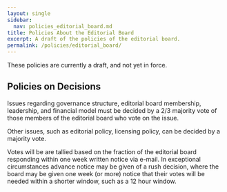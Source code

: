 ```yaml
---
layout: single
sidebar:
  nav: policies_editorial_board.md
title: Policies About the Editorial Board
excerpt: A draft of the policies of the editorial board.
permalink: /policies/editorial_board/
---
```


These policies are currently a draft, and not yet in force.

## Policies on Decisions 
Issues regarding governance structure, editorial board membership, leadership, and financial model must be decided by a 2/3 majority vote of those members of the editorial board
who vote on the issue.

Other issues, such as editorial policy, licensing policy, can be
decided by a majority vote.

Votes will be are tallied based on the fraction of the editorial board
responding within one week written notice via e-mail. In exceptional
circumstances advance notice may be given of a rush decision, where
the board may be given one week (or more) notice that their votes will
be needed within a shorter window, such as a 12 hour window.
